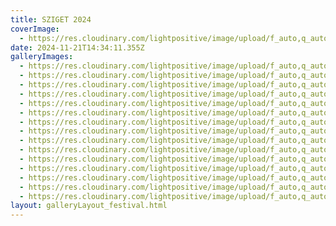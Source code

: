 ```yaml
---
title: SZIGET 2024
coverImage:
  - https://res.cloudinary.com/lightpositive/image/upload/f_auto,q_auto/v1732199785/uploads/SZIGET%202024/IMG_7461.jpg
date: 2024-11-21T14:34:11.355Z
galleryImages:
  - https://res.cloudinary.com/lightpositive/image/upload/f_auto,q_auto/v1732199798/uploads/SZIGET%202024/IMG_7771.jpg
  - https://res.cloudinary.com/lightpositive/image/upload/f_auto,q_auto/v1732199796/uploads/SZIGET%202024/IMG_7753.jpg
  - https://res.cloudinary.com/lightpositive/image/upload/f_auto,q_auto/v1732199703/uploads/SZIGET%202024/IMG_7448.jpg
  - https://res.cloudinary.com/lightpositive/image/upload/f_auto,q_auto/v1732199702/uploads/SZIGET%202024/IMG_7405.jpg
  - https://res.cloudinary.com/lightpositive/image/upload/f_auto,q_auto/v1732199781/uploads/SZIGET%202024/IMG_7636.jpg
  - https://res.cloudinary.com/lightpositive/image/upload/f_auto,q_auto/v1732199787/uploads/SZIGET%202024/IMG_7587.jpg
  - https://res.cloudinary.com/lightpositive/image/upload/f_auto,q_auto/v1732199792/uploads/SZIGET%202024/IMG_7640.jpg
  - https://res.cloudinary.com/lightpositive/image/upload/f_auto,q_auto/v1732199785/uploads/SZIGET%202024/IMG_7461.jpg
  - https://res.cloudinary.com/lightpositive/image/upload/f_auto,q_auto/v1732199789/uploads/SZIGET%202024/IMG_7538.jpg
  - https://res.cloudinary.com/lightpositive/image/upload/f_auto,q_auto/v1732199793/uploads/SZIGET%202024/IMG_7558.jpg
  - https://res.cloudinary.com/lightpositive/image/upload/f_auto,q_auto/v1732199797/uploads/SZIGET%202024/IMG_7895.jpg
  - https://res.cloudinary.com/lightpositive/image/upload/f_auto,q_auto/v1732199805/uploads/SZIGET%202024/IMG_8051.jpg
  - https://res.cloudinary.com/lightpositive/image/upload/f_auto,q_auto/v1732199803/uploads/SZIGET%202024/IMG_7983.jpg
  - https://res.cloudinary.com/lightpositive/image/upload/f_auto,q_auto/v1732199803/uploads/SZIGET%202024/IMG_7821.jpg
  - https://res.cloudinary.com/lightpositive/image/upload/f_auto,q_auto/v1732199800/uploads/SZIGET%202024/IMG_7970.jpg
layout: galleryLayout_festival.html
---
```

